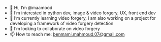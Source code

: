 - 👋 Hi, I’m @maamood
- 👀 I’m interested in python dev, image & video forgery, UX, front end dev
- 🌱 I’m currently learning video forgery, i am also working on a project for developing a framework of video forgery detection
- 💞️ I’m looking to collaborate on video forgery 
- 📫 How to reach me: benmami.mahmoud.07@gmail.com

<!---
maamood/maamood is a ✨ special ✨ repository because its `README.md` (this file) appears on your GitHub profile.
You can click the Preview link to take a look at your changes.
--->
